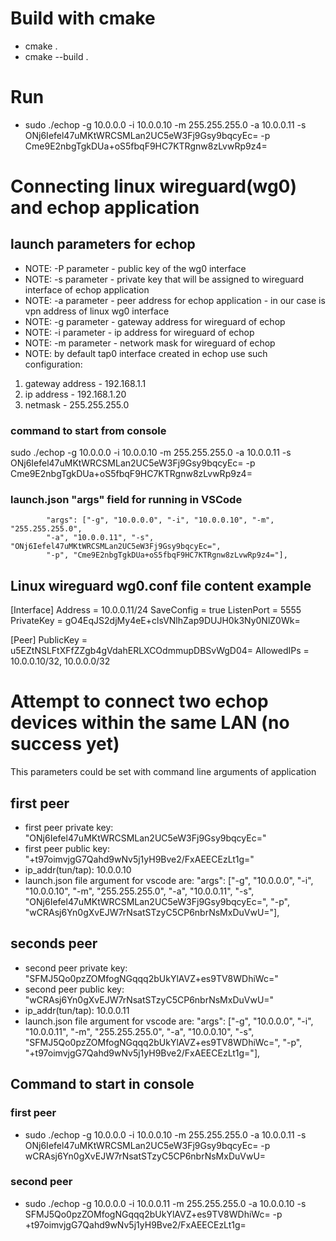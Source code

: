 # Build with cmake 
 - cmake .
 - cmake --build .

# Run 
 - sudo ./echop -g 10.0.0.0 -i 10.0.0.10 -m 255.255.255.0
            -a 10.0.0.11 -s ONj6Iefel47uMKtWRCSMLan2UC5eW3Fj9Gsy9bqcyEc=
            -p Cme9E2nbgTgkDUa+oS5fbqF9HC7KTRgnw8zLvwRp9z4=

# Connecting linux wireguard(wg0) and echop application

## launch parameters for echop
 - NOTE: -P parameter - public key of the wg0 interface
 - NOTE: -s parameter - private key that will be assigned to wireguard interface of echop application
 - NOTE: -a parameter - peer address for echop application - in our case is vpn address of linux wg0 interface
 - NOTE: -g parameter - gateway address for wireguard of echop
 - NOTE: -i parameter - ip address for wireguard of echop
 - NOTE: -m parameter - network mask for wireguard of echop
 - NOTE: by default tap0 interface created in echop use such configuration:

  1. gateway address -  192.168.1.1
  2. ip address - 192.168.1.20
  3. netmask - 255.255.255.0

### command to start from console
  sudo ./echop -g 10.0.0.0 -i 10.0.0.10 -m 255.255.255.0
            -a 10.0.0.11 -s ONj6Iefel47uMKtWRCSMLan2UC5eW3Fj9Gsy9bqcyEc=
            -p Cme9E2nbgTgkDUa+oS5fbqF9HC7KTRgnw8zLvwRp9z4=

### launch.json "args" field for running in VSCode
            "args": ["-g", "10.0.0.0", "-i", "10.0.0.10", "-m", "255.255.255.0",
            "-a", "10.0.0.11", "-s", "ONj6Iefel47uMKtWRCSMLan2UC5eW3Fj9Gsy9bqcyEc=",
            "-p", "Cme9E2nbgTgkDUa+oS5fbqF9HC7KTRgnw8zLvwRp9z4="],
## Linux wireguard wg0.conf file content example
[Interface]
Address = 10.0.0.11/24
SaveConfig = true
ListenPort = 5555
PrivateKey = gO4EqJS2djMy4eE+clsVNlhZap9DUJH0k3Ny0NlZ0Wk=

[Peer]
PublicKey = u5EZtNSLFtXFfZZgb4gVdahERLXCOdmmupDBSvWgD04=
AllowedIPs = 10.0.0.10/32, 10.0.0.0/32

# Attempt to connect two echop devices within the same LAN (no success yet)

This parameters could be set with command line arguments of application

 ## first peer

 - first peer private key: "ONj6Iefel47uMKtWRCSMLan2UC5eW3Fj9Gsy9bqcyEc="
 - first peer public key:  "+t97oimvjgG7Qahd9wNv5j1yH9Bve2/FxAEECEzLt1g="
 - ip_addr(tun/tap): 10.0.0.10
 - launch.json file argument for vscode are:
             "args": ["-g", "10.0.0.0", "-i", "10.0.0.10", "-m", "255.255.255.0",
            "-a", "10.0.0.11", "-s", "ONj6Iefel47uMKtWRCSMLan2UC5eW3Fj9Gsy9bqcyEc=",
            "-p", "wCRAsj6Yn0gXvEJW7rNsatSTzyC5CP6nbrNsMxDuVwU="],
 ## seconds peer

 - second peer private key: "SFMJ5Qo0pzZOMfogNGqqq2bUkYlAVZ+es9TV8WDhiWc="
 - second peer public key: "wCRAsj6Yn0gXvEJW7rNsatSTzyC5CP6nbrNsMxDuVwU="
 - ip_addr(tun/tap): 10.0.0.11
 - launch.json file argument for vscode are:
             "args": ["-g", "10.0.0.0", "-i", "10.0.0.11", "-m", "255.255.255.0",
            "-a", "10.0.0.10", "-s", "SFMJ5Qo0pzZOMfogNGqqq2bUkYlAVZ+es9TV8WDhiWc=",
            "-p", "+t97oimvjgG7Qahd9wNv5j1yH9Bve2/FxAEECEzLt1g="],

## Command to start in console

### first peer

- sudo ./echop -g 10.0.0.0 -i 10.0.0.10 -m 255.255.255.0 -a 10.0.0.11 -s ONj6Iefel47uMKtWRCSMLan2UC5eW3Fj9Gsy9bqcyEc= -p wCRAsj6Yn0gXvEJW7rNsatSTzyC5CP6nbrNsMxDuVwU=

### second peer
- sudo ./echop -g 10.0.0.0 -i 10.0.0.11 -m 255.255.255.0 -a 10.0.0.10 -s SFMJ5Qo0pzZOMfogNGqqq2bUkYlAVZ+es9TV8WDhiWc= -p +t97oimvjgG7Qahd9wNv5j1yH9Bve2/FxAEECEzLt1g=